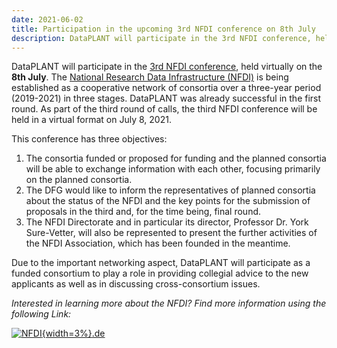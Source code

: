 ```yaml
---
date: 2021-06-02
title: Participation in the upcoming 3rd NFDI conference on 8th July
description: DataPLANT will participate in the 3rd NFDI conference, held virtually on the **8th July**. The National Research Data Infrastructure (NFDI) is being established as a cooperative network of consortia over a three-year period (2019-2021) in three stages. DataPLANT was already successful in the first round. As part of the third round of calls, the third NFDI conference will be held in a virtual format on July 8 ...
---
```


DataPLANT will participate in the [3rd NFDI conference](https://www.dfg.de/foerderung/info_wissenschaft/2021/info_wissenschaft_21_38/index.html), held virtually on the **8th July**. The [National Research Data Infrastructure (NFDI)](https://www.nfdi.de/) is being established as a cooperative network of consortia over a three-year period (2019-2021) in three stages. DataPLANT was already successful in the first round. As part of the third round of calls, the third NFDI conference will be held in a virtual format on July 8, 2021.

This conference has three objectives:

1. The consortia funded or proposed for funding and the planned consortia will be able to exchange information with each other, focusing primarily on the planned consortia.
2. The DFG would like to inform the representatives of planned consortia about the status of the NFDI and the key points for the submission of proposals in the third and, for the time being, final round.
3. The NFDI Directorate and in particular its director, Professor Dr. York Sure-Vetter, will also be represented to present the further activities of the NFDI Association, which has been founded in the meantime.

Due to the important networking aspect, DataPLANT will participate as a funded consortium to play a role in providing collegial advice to the new applicants as well as in discussing cross-consortium issues.

*Interested in learning more about the NFDI? Find more information using the following Link:*

[![NFDI](/src/assets/images/branding/NFDI.svg "Onboarding Strategy"){width=3%}](https://www.nfdi.de)[.de](https://www.nfdi.de)

